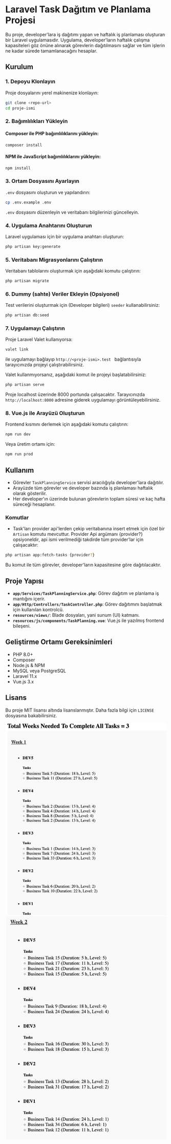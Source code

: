 # Laravel Task Dağıtım ve Planlama Projesi

Bu proje, developer'lara iş dağıtımı yapan ve haftalık iş planlaması oluşturan bir Laravel uygulamasıdır. Uygulama, developer'ların haftalık çalışma kapasiteleri göz önüne alınarak görevlerin dağıtılmasını sağlar ve tüm işlerin ne kadar sürede tamamlanacağını hesaplar.

## Kurulum

### 1. Depoyu Klonlayın

Proje dosyalarını yerel makinenize klonlayın:

```bash
git clone <repo-url>
cd proje-ismi
```

### 2. Bağımlılıkları Yükleyin

#### Composer ile PHP bağımlılıklarını yükleyin:

```bash
composer install
```

#### NPM ile JavaScript bağımlılıklarını yükleyin:

```bash
npm install
```

### 3. Ortam Dosyasını Ayarlayın

`.env` dosyasını oluşturun ve yapılandırın:

```bash
cp .env.example .env
```

`.env` dosyasını düzenleyin ve veritabanı bilgilerinizi güncelleyin.

### 4. Uygulama Anahtarını Oluşturun

Laravel uygulaması için bir uygulama anahtarı oluşturun:

```bash
php artisan key:generate
```

### 5. Veritabanı Migrasyonlarını Çalıştırın

Veritabanı tablolarını oluşturmak için aşağıdaki komutu çalıştırın:

```bash
php artisan migrate
```

### 6. Dummy (sahte) Veriler Ekleyin (Opsiyonel)

Test verilerini oluşturmak için (Developer bilgileri) `seeder` kullanabilirsiniz:

```bash
php artisan db:seed
```

### 7. Uygulamayı Çalıştırın

Proje Laravel Valet kullanıyorsa:

```bash
valet link
```
ile uygulamayı bağlayıp  `http://<proje-ismi>.test ` bağlantısıyla tarayıcınızda projeyi çalıştırabilirsiniz. 

Valet kullanmıyorsanız, aşağıdaki komut ile projeyi başlatabilirsiniz:

```bash
php artisan serve
```

Proje localhost üzerinde 8000 portunda çalışacaktır. Tarayıcınızda `http://localhost:8000` adresine giderek uygulamayı görüntüleyebilirsiniz.

### 8. Vue.js ile Arayüzü Oluşturun

Frontend kısmını derlemek için aşağıdaki komutu çalıştırın:

```bash
npm run dev
```

Veya üretim ortamı için:

```bash
npm run prod
```

## Kullanım

- Görevler `TaskPlanningService` servisi aracılığıyla developer'lara dağıtılır.
- Arayüzde tüm görevler ve developer bazında iş planlaması haftalık olarak gösterilir.
- Her developer'ın üzerinde bulunan görevlerin toplam süresi ve kaç hafta süreceği hesaplanır.
  
### Komutlar

- Task'ları provider api'lerden çekip veritabanına insert etmek için özel bir `Artisan` komutu mevcuttur. Provider Api argümanı {provider?} opsiyoneldir, api ismi verilmediği takdirde tüm provider'lar için çalışacaktır:
  
```bash
php artisan app:fetch-tasks {provider?}
```

Bu komut ile tüm görevler, developer'ların kapasitesine göre dağıtılacaktır.

## Proje Yapısı

- **`app/Services/TaskPlanningService.php`**: Görev dağıtım ve planlama iş mantığını içerir.
- **`app/Http/Controllers/TaskController.php`**: Görev dağıtımını başlatmak için kullanılan kontrolcü.
- **`resources/views/`**: Blade dosyaları, yani sunum (UI) katmanı.
- **`resources/js/components/TaskPlanning.vue`**: Vue.js ile yazılmış frontend bileşeni.

## Geliştirme Ortamı Gereksinimleri

- PHP 8.0+
- Composer
- Node.js & NPM
- MySQL veya PostgreSQL
- Laravel 11.x
- Vue.js 3.x

## Lisans

Bu proje MIT lisansı altında lisanslanmıştır. Daha fazla bilgi için `LICENSE` dosyasına bakabilirsiniz.

![alt text](image.png)
![alt text](image-1.png)